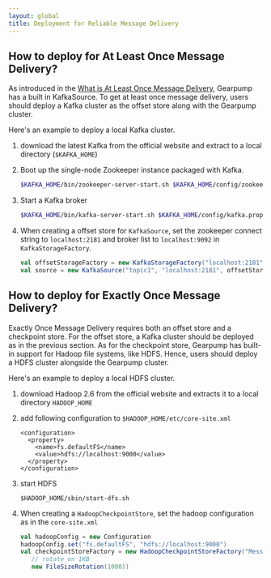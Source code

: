 ```yaml
---
layout: global
title: Deployment for Reliable Message Delivery
---
```



## How to deploy for At Least Once Message Delivery?

As introduced in the [What is At Least Once Message Delivery](message-delivery.html#what-is-at-least-once-message-delivery), Gearpump has a built in KafkaSource. To get at least once message delivery, users should deploy a Kafka cluster as the offset store along with the Gearpump cluster. 

Here's an example to deploy a local Kafka cluster. 

1. download the latest Kafka from the official website and extract to a local directory (`$KAFKA_HOME`)

2. Boot up the single-node Zookeeper instance packaged with Kafka. 

   ```bash
   $KAFKA_HOME/bin/zookeeper-server-start.sh $KAFKA_HOME/config/zookeeper.properties
   ```
 
3. Start a Kafka broker

   ```bash
   $KAFKA_HOME/bin/kafka-server-start.sh $KAFKA_HOME/config/kafka.properties
   ```   

4. When creating a offset store for `KafkaSource`, set the zookeeper connect string to `localhost:2181` and broker list to `localhost:9092` in `KafkaStorageFactory`.

   ```scala
   val offsetStorageFactory = new KafkaStorageFactory("localhost:2181", "localhost:9092")
   val source = new KafkaSource("topic1", "localhost:2181", offsetStorageFactory)
   ```


## How to deploy for Exactly Once Message Delivery?

Exactly Once Message Delivery requires both an offset store and a checkpoint store. For the offset store, a Kafka cluster should be deployed as in the previous section. As for the checkpoint store, Gearpump has built-in support for Hadoop file systems, like HDFS. Hence, users should deploy a HDFS cluster alongside the Gearpump cluster. 

Here's an example to deploy a local HDFS cluster.

1. download Hadoop 2.6 from the official website and extracts it to a local directory `HADOOP_HOME`

2. add following configuration to `$HADOOP_HOME/etc/core-site.xml`

   ```
   <configuration>
     <property>
       <name>fs.defaultFS</name>
       <value>hdfs://localhost:9000</value>
     </property>
   </configuration>
   ```

3. start HDFS

   ```
   $HADOOP_HOME/sbin/start-dfs.sh
   ```
   
4. When creating a `HadoopCheckpointStore`, set the hadoop configuration as in the `core-site.xml`

   ```scala
   val hadoopConfig = new Configuration
   hadoopConfig.set("fs.defaultFS", "hdfs://localhost:9000")
   val checkpointStoreFactory = new HadoopCheckpointStoreFactory("MessageCount", hadoopConfig,
      // rotate on 1KB
      new FileSizeRotation(1000))
   ```   
